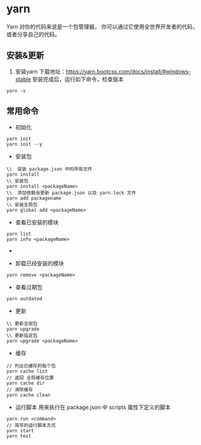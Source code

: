 # yarn
Yarn 对你的代码来说是一个包管理器， 你可以通过它使用全世界开发者的代码， 或者分享自己的代码。
## 安装&更新
1. 安装yarn
下载地址：https://yarn.bootcss.com/docs/install/#windows-stable
安装完成后，运行如下命令，检查版本
```
yarn -v
```

## 常用命令
- 初始化
```
yarn init
yarn init --y
```

- 安装包
```
\\  安装 package.json 中的所有文件
yarn install
\\ 安装包
yarn install <packageName>
\\  添加依赖会更新 package.json 以及 yarn.lock 文件
yarn add packagename
\\ 安装全局包
yarn global add <packageName>
```

- 查看已安装的模块
```
yarn list
yarn info <packageName>
``` 
-

- 卸载已经安装的模块
```
yarn remove <packageName>
```
- 查看过期包
```
yarn outdated
```

- 更新
```
\\ 更新全部包
yarn upgrade
\\ 更新指定包
yarn upgrade <packageName>
```
- 缓存
```
// 列出已缓存的每个包
yarn cache list
// 返回 全局缓存位置
yarn cache dir
// 清除缓存
yarn cache clean
```
- 运行脚本
用来执行在 package.json 中 scripts 属性下定义的脚本
```
yarn run <command>
// 简写的运行脚本方式
yarn start
yarn test
```